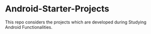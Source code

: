 # Android-Starter-Projects
This repo considers the projects which are developed during Studying Android Functionalities.
